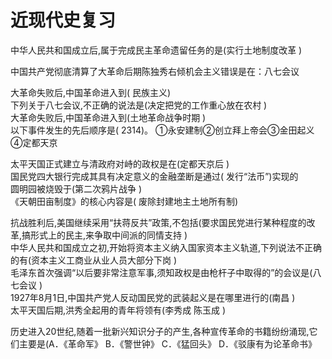 
# 近现代史复习
中华人民共和国成立后,属于完成民主革命遗留任务的是(实行土地制度改革 ) <br>
			
中国共产党彻底清算了大革命后期陈独秀右倾机会主义错误是在：八七会议<br>
			
大革命失败后,中国革命进入到( 民族主义)<br>
			下列关于八七会议,不正确的说法是(决定把党的工作重心放在农村 )<br>
			大革命失败后,中国革命进入到(土地革命战争时期 )<br>
			以下事件发生的先后顺序是( 2314)。 ①永安建制②创立拜上帝会③金田起义④定都天京<br>
			
太平天国正式建立与清政府对峙的政权是在(定都天京后 )<br>
			国民党四大银行完成其具有决定意义的金融垄断是通过( 发行“法币”)实现的<br>
			圆明园被烧毁于(第二次鸦片战争 )<br>
			《天朝田亩制度》的核心内容是( 废除封建地主土地所有制)<br>
			
抗战胜利后,美国继续采用“扶蒋反共”政策,不包括(要求国民党进行某种程度的改革,搞形式上的民主,来争取中间派的同情支持 )<br>
			中华人民共和国成立之初,开始将资本主义纳入国家资本主义轨道,下列说法不正确的有(资本主义工商业从业人员大部分下岗 )<br>
			毛泽东首次强调“以后要非常注意军事,须知政权是由枪杆子中取得的”的会议是(八七会议 )<br>
			1927年8月1日,中国共产党人反动国民党的武装起义是在哪里进行的(南昌 )<br>
			太平天国后期,洪秀全起用的青年将领有(李秀成 陈玉成 )<br>
			
历史进入20世纪,随着一批新兴知识分子的产生,各种宣传革命的书籍纷纷涌现,它们主要是(A．《革命军》 
B．《警世钟》 
C．《猛回头》 
D．《驳康有为论革命书》  
			